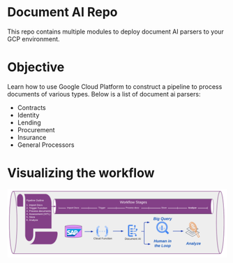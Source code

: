 # Document AI Repo
This repo contains multiple modules to deploy document AI parsers to your GCP environment.  

# Objective
Learn how to use Google Cloud Platform to construct a pipeline to process documents of various types.  Below is a list of document ai parsers:
 - Contracts
 - Identity
 - Lending
 - Procurement
 - Insurance
 - General Processors

# Visualizing the workflow
<img src="https://github.com/tgaillard1/docai/blob/main/images/workflow.png" alt="Workflow Diagram"/>
